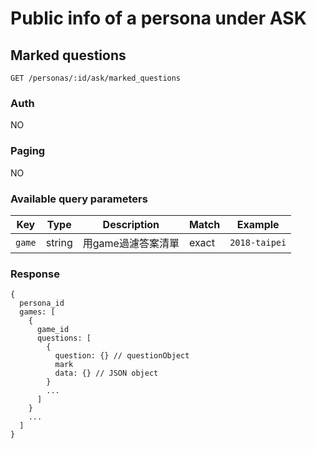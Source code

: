 # Public info of a persona under ASK

## Marked questions
```
GET /personas/:id/ask/marked_questions
```

### Auth
NO

### Paging
NO

### Available query parameters

| Key | Type | Description | Match | Example |
| --- | --- | --- | --- | --- |
| `game` | string | 用game過濾答案清單 | exact | `2018-taipei` |

### Response
```
{
  persona_id
  games: [
    {
      game_id
      questions: [
        {
          question: {} // questionObject
          mark
          data: {} // JSON object
        }
        ...
      ]
    }
    ...
  ]
}
```
